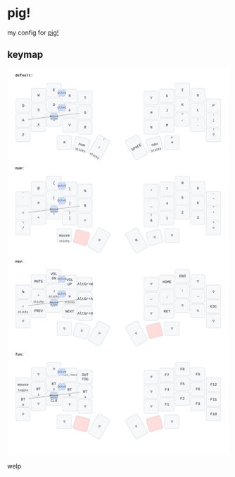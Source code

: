 # pig!
my config for [pig!](https://github.com/chase-hunter/pig)

## keymap
![pig! Keymap](keymap_img/pig_keymap.svg)


welp

